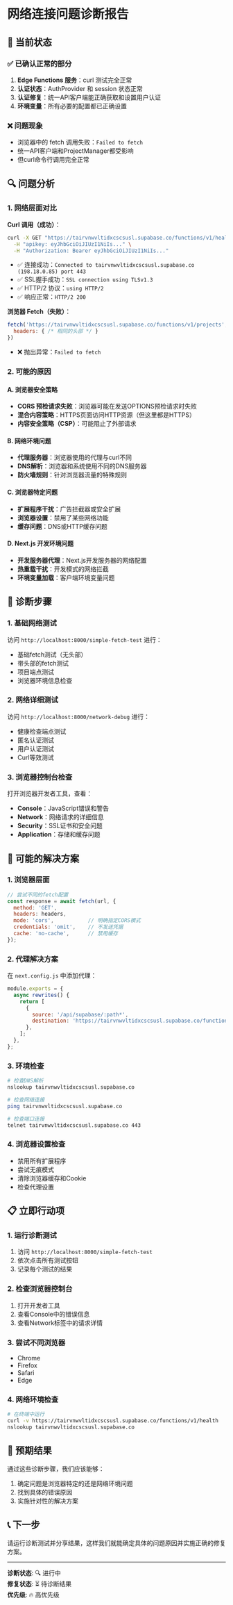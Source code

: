 # 网络连接问题诊断报告

## 🚨 当前状态

### ✅ 已确认正常的部分
1. **Edge Functions 服务**：curl 测试完全正常
2. **认证状态**：AuthProvider 和 session 状态正常
3. **认证修复**：统一API客户端能正确获取和设置用户认证
4. **环境变量**：所有必要的配置都已正确设置

### ❌ 问题现象
- 浏览器中的 fetch 调用失败：`Failed to fetch`
- 统一API客户端和ProjectManager都受影响
- 但curl命令行调用完全正常

## 🔍 问题分析

### 1. 网络层面对比

**Curl 调用（成功）**：
```bash
curl -X GET "https://tairvnwvltidxcscsusl.supabase.co/functions/v1/health" \
  -H "apikey: eyJhbGciOiJIUzI1NiIs..." \
  -H "Authorization: Bearer eyJhbGciOiJIUzI1NiIs..."
```
- ✅ 连接成功：`Connected to tairvnwvltidxcscsusl.supabase.co (198.18.0.85) port 443`
- ✅ SSL握手成功：`SSL connection using TLSv1.3`
- ✅ HTTP/2 协议：`using HTTP/2`
- ✅ 响应正常：`HTTP/2 200`

**浏览器 Fetch（失败）**：
```javascript
fetch('https://tairvnwvltidxcscsusl.supabase.co/functions/v1/projects', {
  headers: { /* 相同的头部 */ }
})
```
- ❌ 抛出异常：`Failed to fetch`

### 2. 可能的原因

#### A. 浏览器安全策略
- **CORS 预检请求失败**：浏览器可能在发送OPTIONS预检请求时失败
- **混合内容策略**：HTTPS页面访问HTTP资源（但这里都是HTTPS）
- **内容安全策略（CSP）**：可能阻止了外部请求

#### B. 网络环境问题
- **代理服务器**：浏览器使用的代理与curl不同
- **DNS解析**：浏览器和系统使用不同的DNS服务器
- **防火墙规则**：针对浏览器流量的特殊规则

#### C. 浏览器特定问题
- **扩展程序干扰**：广告拦截器或安全扩展
- **浏览器设置**：禁用了某些网络功能
- **缓存问题**：DNS或HTTP缓存问题

#### D. Next.js 开发环境问题
- **开发服务器代理**：Next.js开发服务器的网络配置
- **热重载干扰**：开发模式的网络拦截
- **环境变量加载**：客户端环境变量问题

## 🧪 诊断步骤

### 1. 基础网络测试
访问 `http://localhost:8000/simple-fetch-test` 进行：
- 基础fetch测试（无头部）
- 带头部的fetch测试
- 项目端点测试
- 浏览器环境信息检查

### 2. 网络详细测试
访问 `http://localhost:8000/network-debug` 进行：
- 健康检查端点测试
- 匿名认证测试
- 用户认证测试
- Curl等效测试

### 3. 浏览器控制台检查
打开浏览器开发者工具，查看：
- **Console**：JavaScript错误和警告
- **Network**：网络请求的详细信息
- **Security**：SSL证书和安全问题
- **Application**：存储和缓存问题

## 🔧 可能的解决方案

### 1. 浏览器层面
```javascript
// 尝试不同的fetch配置
const response = await fetch(url, {
  method: 'GET',
  headers: headers,
  mode: 'cors',           // 明确指定CORS模式
  credentials: 'omit',    // 不发送凭据
  cache: 'no-cache',      // 禁用缓存
});
```

### 2. 代理解决方案
在 `next.config.js` 中添加代理：
```javascript
module.exports = {
  async rewrites() {
    return [
      {
        source: '/api/supabase/:path*',
        destination: 'https://tairvnwvltidxcscsusl.supabase.co/functions/v1/:path*',
      },
    ];
  },
};
```

### 3. 环境检查
```bash
# 检查DNS解析
nslookup tairvnwvltidxcscsusl.supabase.co

# 检查网络连接
ping tairvnwvltidxcscsusl.supabase.co

# 检查端口连接
telnet tairvnwvltidxcscsusl.supabase.co 443
```

### 4. 浏览器设置检查
- 禁用所有扩展程序
- 尝试无痕模式
- 清除浏览器缓存和Cookie
- 检查代理设置

## 📋 立即行动项

### 1. 运行诊断测试
1. 访问 `http://localhost:8000/simple-fetch-test`
2. 依次点击所有测试按钮
3. 记录每个测试的结果

### 2. 检查浏览器控制台
1. 打开开发者工具
2. 查看Console中的错误信息
3. 查看Network标签中的请求详情

### 3. 尝试不同浏览器
- Chrome
- Firefox
- Safari
- Edge

### 4. 网络环境检查
```bash
# 在终端中运行
curl -v https://tairvnwvltidxcscsusl.supabase.co/functions/v1/health
nslookup tairvnwvltidxcscsusl.supabase.co
```

## 🎯 预期结果

通过这些诊断步骤，我们应该能够：
1. 确定问题是浏览器特定的还是网络环境问题
2. 找到具体的错误原因
3. 实施针对性的解决方案

## 📞 下一步

请运行诊断测试并分享结果，这样我们就能确定具体的问题原因并实施正确的修复方案。

---

**诊断状态**: 🔍 进行中  
**修复状态**: ⏳ 待诊断结果  
**优先级**: 🔥 高优先级
